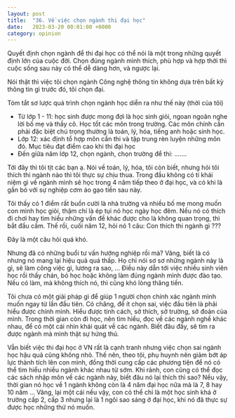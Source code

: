 ```yaml
---
layout: post
title:  "36. Về việc chọn ngành thi đại học"
date:   2023-03-20 00:01:00 +0000
category: opinion
---
```

Quyết định chọn ngành để thi đại học có thể nói là một trong những quyết định lớn của cuộc đời. Chọn đúng ngành mình thích, phù hợp và hợp thời thì cuộc sống sau này có thể dễ dàng hơn, và ngược lại. 

Nói thật thì việc tôi chọn ngành Công nghệ thông tin không dựa trên bất kỳ thông tin gì trước đó, tôi chọn đại. 

Tóm tắt sơ lược quá trình chọn ngành học diễn ra như thế này (thời của tôi)
- Từ lớp 1 - 11: học sinh được mong đợi là học sinh giỏi, ngoan ngoãn nghe lời bố mẹ và thầy cô. Học tốt các môn trong trường. Các môn chính cần phải đặc biệt chú trọng thường là toán, lý, hóa, tiếng anh hoặc sinh học. 
- Lớp 12: xác định tổ hợp môn cần thi và tập trung rèn luyện những môn đó. Mục tiêu đạt điểm cao khi thi đại học 
- Đến giữa năm lớp 12, chọn ngành, chọn trường để thi: ....... 

Tới đây thì tôi tịt các bạn ạ. Nói về toán, lý, hóa, tôi còn biết, nhưng hỏi tôi thích thi ngành nào thì tôi thực sự chịu thua. Trong đầu không có tí khái niệm gì về ngành mình sẽ học trong 4 năm tiếp theo ở đại học, và có khi là gắn bó với sự nghiệp cơm áo gạo tiền sau này. 

Tôi thấy có 1 điểm rất buồn cười là nhà trường và nhiều bố mẹ mong muốn con mình học giỏi, thậm chí là ép tụi nó học ngày học đêm. Nếu nó có thích đi chơi hay tìm hiểu những vấn đề khác được cho là không quan trọng, thì bắt đầu cấm. Thế rồi, cuối năm 12, hỏi nó 1 câu: Con thích thi ngành gì ??? 

Đây là một câu hỏi quá khó. 

Nhưng đã có những buổi tư vấn hướng nghiệp rồi mà? Vâng, biết là có nhưng nó mang lại hiệu quả quá thấp. Họ chỉ nói sơ sơ những ngành này là gì, sẽ làm công việc gì, lương ra sao, ... Điều này dẫn tới việc nhiều sinh viên học rồi thấy chán, bỏ học hoặc không làm đúng ngành mình được đào tạo. Nếu có làm, mà không thích nó, thì cũng khó lòng thăng tiến. 

Tôi chưa có một giải pháp gì để giúp 1 người chọn chính xác ngành mình muốn ngay từ lần đầu tiên. Có chăng, để ít chọn sai, việc đầu tiên là phải hiểu được chính mình. Hiểu được tính cách, sở thích, sở trường, sở đoản của mình. Trong thời gian còn đi học, nên tìm hiểu, đọc về các ngành nghề khác nhau, để có một cái nhìn khái quát về các ngành. Biết đâu đấy, sẽ tìm ra được ngành mà mình thật sự hứng thú. 

Vẫn biết việc thi đại học ở VN rất là cạnh tranh nhưng việc chọn sai ngành học hậu quả cũng không nhỏ. Thế nên, theo tôi, phụ huynh nên giảm bớt áp lực thành tích lên con mình, đồng thời cung cấp các phương tiện để nó có thể tìm hiểu nhiều ngành khác nhau từ sớm. Khi rảnh, con cũng có thể đọc các sách nhập môn về các ngành này, biết đâu nó lại thích thì sao? Nếu vậy, thời gian nó học về 1 ngành không còn là 4 năm đại học nữa mà là 7, 8 hay 10 năm ... Vâng, lại một cái nếu vậy, con có thể chỉ là một học sinh khá ở trường cấp 2, cấp 3 nhưng lại là 1 ngôi sao sáng ở đại học, khi nó đã thực sự được học những thứ nó muốn. 


